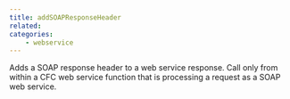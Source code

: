 ```yaml
---
title: addSOAPResponseHeader
related:
categories:
    - webservice
---
```


Adds a SOAP response header to a web service response. Call only from within a CFC web service function that is processing a request as a SOAP web service.